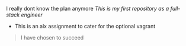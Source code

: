 I really dont know the plan anymore
*This is my first repository as a full-stack engineer*
* This is an alx assignment to cater for the optional vagrant
> I have chosen to succeed
